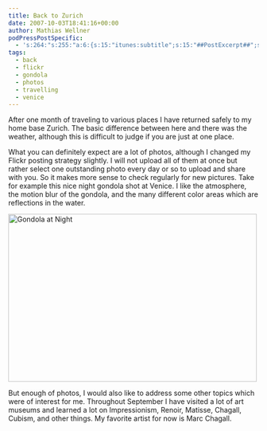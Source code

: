 ```yaml
---
title: Back to Zurich
date: 2007-10-03T18:41:16+00:00
author: Mathias Wellner
podPressPostSpecific:
  - 's:264:"s:255:"a:6:{s:15:"itunes:subtitle";s:15:"##PostExcerpt##";s:14:"itunes:summary";s:15:"##PostExcerpt##";s:15:"itunes:keywords";s:17:"##WordPressCats##";s:13:"itunes:author";s:10:"##Global##";s:15:"itunes:explicit";s:7:"Default";s:12:"itunes:block";s:7:"Default";}";";'
tags:
  - back
  - flickr
  - gondola
  - photos
  - travelling
  - venice
---
```

After one month of traveling to various places I have returned safely to my home base Zurich. The basic difference between here and there was the weather, although this is difficult to judge if you are just at one place.

What you can definitely expect are a lot of photos, although I changed my Flickr posting strategy slightly. I will not upload all of them at once but rather select one outstanding photo every day or so to upload and share with you. So it makes more sense to check regularly for new pictures. Take for example this nice night gondola shot at Venice. I like the atmosphere, the motion blur of the gondola, and the many different color areas which are reflections in the water.

[<img src="http://farm2.static.flickr.com/1316/1469940986_395e1f5633.jpg" alt="Gondola at Night" height="337" width="500" />](http://www.flickr.com/photos/mwellner/1469940986/ "Photo Sharing")

But enough of photos, I would also like to address some other topics which were of interest for me. Throughout September I have visited a lot of art museums and learned a lot on Impressionism, Renoir, Matisse, Chagall, Cubism, and other things. My favorite artist for now is Marc Chagall.